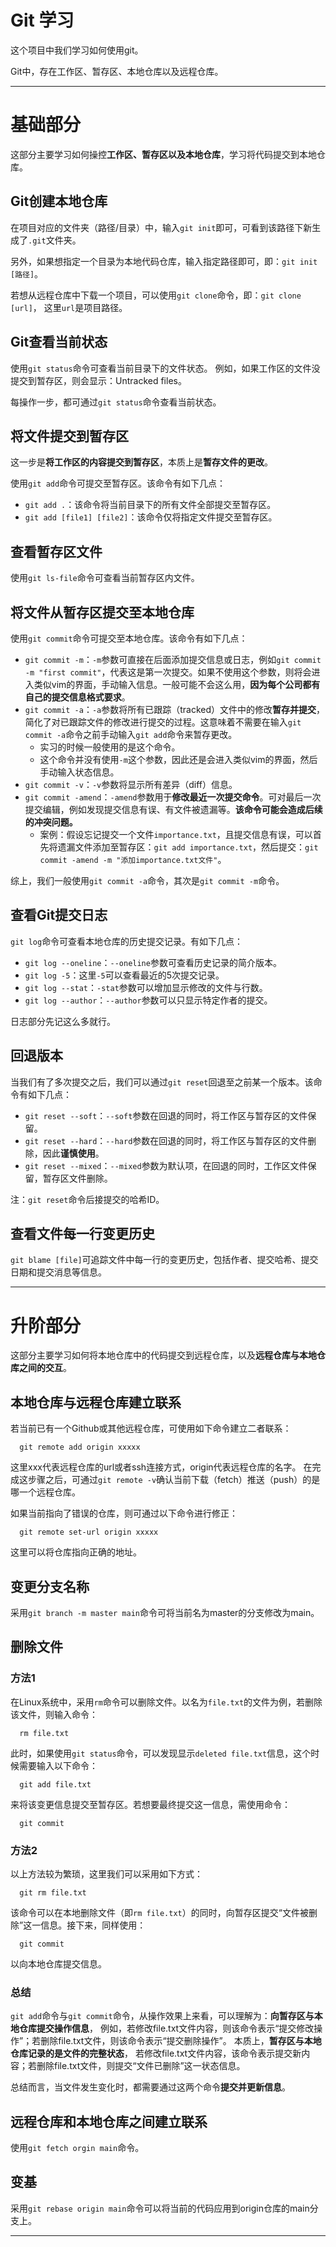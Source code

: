 # Git 学习
这个项目中我们学习如何使用git。

Git中，存在工作区、暂存区、本地仓库以及远程仓库。

---
# 基础部分
这部分主要学习如何操控**工作区、暂存区以及本地仓库**，学习将代码提交到本地仓库。

## Git创建本地仓库
在项目对应的文件夹（路径/目录）中，输入`git init`即可，可看到该路径下新生成了`.git`文件夹。

另外，如果想指定一个目录为本地代码仓库，输入指定路径即可，即：`git init [路径]`。

若想从远程仓库中下载一个项目，可以使用`git clone`命令，即：`git clone [url]`，
这里`url`是项目路径。

## Git查看当前状态
使用`git status`命令可查看当前目录下的文件状态。
例如，如果工作区的文件没提交到暂存区，则会显示：Untracked files。

每操作一步，都可通过`git status`命令查看当前状态。

## 将文件提交到暂存区
这一步是**将工作区的内容提交到暂存区**，本质上是**暂存文件的更改**。

使用`git add`命令可提交至暂存区。该命令有如下几点：
* `git add .`：该命令将当前目录下的所有文件全部提交至暂存区。
* `git add [file1] [file2]`：该命令仅将指定文件提交至暂存区。

## 查看暂存区文件
使用`git ls-file`命令可查看当前暂存区内文件。

## 将文件从暂存区提交至本地仓库
使用`git commit`命令可提交至本地仓库。该命令有如下几点：
* `git commit -m`：`-m`参数可直接在后面添加提交信息或日志，例如`git commit -m "first commit"`，代表这是第一次提交。如果不使用这个参数，则将会进入类似vim的界面，手动输入信息。一般可能不会这么用，**因为每个公司都有自己的提交信息格式要求**。
* `git commit -a`：`-a`参数将所有已跟踪（tracked）文件中的修改**暂存并提交**，简化了对已跟踪文件的修改进行提交的过程。这意味着不需要在输入`git commit -a`命令之前手动输入`git add`命令来暂存更改。
  * 实习的时候一般使用的是这个命令。
  * 这个命令并没有使用`-m`这个参数，因此还是会进入类似vim的界面，然后手动输入状态信息。
* `git commit -v`：`-v`参数将显示所有差异（diff）信息。
* `git commit -amend`：`-amend`参数用于**修改最近一次提交命令**。可对最后一次提交编辑，例如发现提交信息有误、有文件被遗漏等。**该命令可能会造成后续的冲突问题。**
  * 案例：假设忘记提交一个文件`importance.txt`，且提交信息有误，可以首先将遗漏文件添加至暂存区：`git add importance.txt`，然后提交：`git commit -amend -m "添加importance.txt文件"`。

综上，我们一般使用`git commit -a`命令，其次是`git commit -m`命令。

## 查看Git提交日志
`git log`命令可查看本地仓库的历史提交记录。有如下几点：
* `git log --oneline`：`--oneline`参数可查看历史记录的简介版本。
* `git log -5`：这里`-5`可以查看最近的5次提交记录。
* `git log --stat`：`-stat`参数可以增加显示修改的文件与行数。
* `git log --author`：`--author`参数可以只显示特定作者的提交。

日志部分先记这么多就行。

## 回退版本
当我们有了多次提交之后，我们可以通过`git reset`回退至之前某一个版本。该命令有如下几点：
* `git reset --soft`：`--soft`参数在回退的同时，将工作区与暂存区的文件保留。
* `git reset --hard`：`--hard`参数在回退的同时，将工作区与暂存区的文件删除，因此**谨慎使用**。
* `git reset --mixed`：`--mixed`参数为默认项，在回退的同时，工作区文件保留，暂存区文件删除。

注：`git reset`命令后接提交的哈希ID。

## 查看文件每一行变更历史
`git blame [file]`可追踪文件中每一行的变更历史，包括作者、提交哈希、提交日期和提交消息等信息。

---
# 升阶部分
这部分主要学习如何将本地仓库中的代码提交到远程仓库，以及**远程仓库与本地仓库之间的交互**。

## 本地仓库与远程仓库建立联系
若当前已有一个Github或其他远程仓库，可使用如下命令建立二者联系：
```shell
  git remote add origin xxxxx
```
这里xxx代表远程仓库的url或者ssh连接方式，origin代表远程仓库的名字。
在完成这步骤之后，可通过`git remote -v`确认当前下载（fetch）推送（push）的是哪一个远程仓库。

如果当前指向了错误的仓库，则可通过以下命令进行修正：
```shell
  git remote set-url origin xxxxx
```
这里可以将仓库指向正确的地址。

## 变更分支名称
采用`git branch -m master main`命令可将当前名为master的分支修改为main。

## 删除文件
### 方法1
在Linux系统中，采用`rm`命令可以删除文件。以名为`file.txt`的文件为例，若删除该文件，则输入命令：
```shell
  rm file.txt
```
此时，如果使用`git status`命令，可以发现显示`deleted file.txt`信息，这个时候需要输入以下命令：
```shell
  git add file.txt
```
来将该变更信息提交至暂存区。若想要最终提交这一信息，需使用命令：
```shell
  git commit
```

### 方法2
以上方法较为繁琐，这里我们可以采用如下方式：
```shell
  git rm file.txt
```
该命令可以在本地删除文件（即`rm file.txt`）的同时，向暂存区提交“文件被删除”这一信息。接下来，同样使用：
```shell
  git commit
```
以向本地仓库提交信息。

### 总结
`git add`命令与`git commit`命令，从操作效果上来看，可以理解为：**向暂存区与本地仓库提交操作信息**，
例如，若修改file.txt文件内容，则该命令表示“提交修改操作”；若删除file.txt文件，则该命令表示“提交删除操作”。
本质上，**暂存区与本地仓库记录的是文件的完整状态**，
若修改file.txt文件内容，该命令表示提交新内容；若删除file.txt文件，则提交“文件已删除”这一状态信息。

总结而言，当文件发生变化时，都需要通过这两个命令**提交并更新信息**。

## 远程仓库和本地仓库之间建立联系
使用`git fetch orgin main`命令。

## 变基
采用`git rebase origin main`命令可以将当前的代码应用到origin仓库的main分支上。

---


